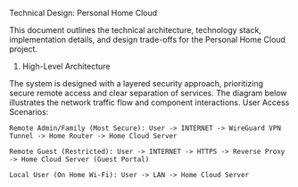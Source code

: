 Technical Design: Personal Home Cloud

This document outlines the technical architecture, technology stack, implementation details, and design trade-offs for the Personal Home Cloud project.
1. High-Level Architecture

The system is designed with a layered security approach, prioritizing secure remote access and clear separation of services. The diagram below illustrates the network traffic flow and component interactions.
User Access Scenarios:

    Remote Admin/Family (Most Secure): User -> INTERNET -> WireGuard VPN Tunnel -> Home Router -> Home Cloud Server

    Remote Guest (Restricted): User -> INTERNET -> HTTPS -> Reverse Proxy -> Home Cloud Server (Guest Portal)

    Local User (On Home Wi-Fi): User -> LAN -> Home Cloud Server



